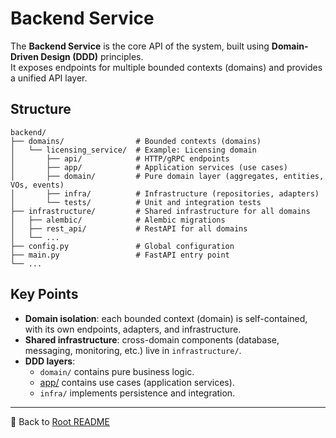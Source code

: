 # Backend Service

The **Backend Service** is the core API of the system, built using **Domain-Driven Design (DDD)** principles.  
It exposes endpoints for multiple bounded contexts (domains) and provides a unified API layer.

## Structure

```
backend/
├── domains/                # Bounded contexts (domains)
│   └── licensing_service/  # Example: Licensing domain
│       ├── api/            # HTTP/gRPC endpoints
│       ├── app/            # Application services (use cases)
│       ├── domain/         # Pure domain layer (aggregates, entities, VOs, events)
│       ├── infra/          # Infrastructure (repositories, adapters)
│       └── tests/          # Unit and integration tests
├── infrastructure/         # Shared infrastructure for all domains
│   ├── alembic/            # Alembic migrations
│   ├── rest_api/           # RestAPI for all domains
│   └── ...
├── config.py               # Global configuration
├── main.py                 # FastAPI entry point
└── ...
```

## Key Points

- **Domain isolation**: each bounded context (domain) is self-contained, with its own endpoints, adapters, and infrastructure.  
- **Shared infrastructure**: cross-domain components (database, messaging, monitoring, etc.) live in `infrastructure/`.  
- **DDD layers**:  
  - `domain/` contains pure business logic.  
  - [app/](./domains/licensing_service/app/README.md) contains use cases (application services).  
  - `infra/` implements persistence and integration.  


---

🔗 Back to [Root README](../../README.md)

